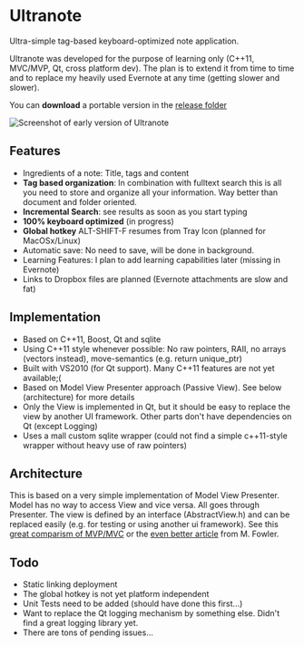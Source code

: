 Ultranote
=========

Ultra-simple tag-based keyboard-optimized note application.

Ultranote was developed for the purpose of learning only (C++11, MVC/MVP, Qt, cross platform dev). The plan is to extend it from time to time and to replace my heavily used Evernote at any time (getting slower and slower).

You can **download** a portable version in the [release folder](https://github.com/andrehacker/ultranote/tree/master/releases)

![Screenshot of early version of Ultranote](https://raw.github.com/andrehacker/ultranote/master/misc/screenshot.png)


Features
---------
* Ingredients of a note: Title, tags and content
* **Tag based organization**: In combination with fulltext search this is all you need to store and organize all your information. Way better than document and folder oriented.
* **Incremental Search**: see results as soon as you start typing
* **100% keyboard optimized** (in progress)
* **Global hotkey** ALT-SHIFT-F resumes from Tray Icon (planned for MacOSx/Linux)
* Automatic save: No need to save, will be done in background.
* Learning Features: I plan to add learning capabilities later (missing in Evernote)
* Links to Dropbox files are planned (Evernote attachments are slow and fat)

Implementation
--------------
* Based on C++11, Boost, Qt and sqlite
* Using C++11 style whenever possible: No raw pointers, RAII, no arrays (vectors instead), move-semantics (e.g. return unique_ptr)
* Built with VS2010 (for Qt support). Many C++11 features are not yet available;(
* Based on Model View Presenter approach (Passive View). See below (architecture) for more details
* Only the View is implemented in Qt, but it should be easy to replace the view by another UI framework. Other parts don't have dependencies on Qt (except Logging)
* Uses a mall custom sqlite wrapper (could not find a simple c++11-style wrapper without heavy use of raw pointers)

Architecture
--------------
This is based on a very simple implementation of Model View Presenter.
Model has no way to access View and vice versa. All goes through Presenter. The view is defined by an interface (AbstractView.h) and can be replaced easily (e.g. for testing or using another ui framework).
See this [great comparism of MVP/MVC](http://aviadezra.blogspot.de/2007/07/twisting-mvp-triad-say-hello-to-mvpc.html) or the [even better article](http://martinfowler.com/eaaDev/uiArchs.html) from M. Fowler.


Todo
---------
* Static linking deployment
* The global hotkey is not yet platform independent
* Unit Tests need to be added (should have done this first...)
* Want to replace the Qt logging mechanism by something else. Didn't find a great logging library yet.
* There are tons of pending issues...

